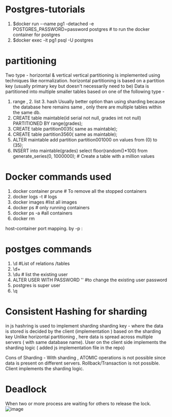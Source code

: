 # Postgres-tutorials

1. $docker run --name pg1 -detached -e POSTGRES_PASSWORD=password postgres # to run the docker container for postgres
2. $docker exec -it pg1 psql -U postgres

# partitioning 
Two type - horizontal & vertical 
vertical partitioning is implemented using techniques like normalization.
horizontal partitioning is based on a partition key (usually primary key but doesn't necessarily need to be)
Data is partitioned into multiple smaller tables based on one of the following type -
1. range , 2. list 3. hash
Usually better option than using sharding because the database here remains same , only there are multiple tables within the same db.
1. CREATE table maintable(id serial not null, grades int not null)
  PARTITIONED BY range(grades);
2. CREATE table partition0035( same as maintable);
3. CREATE table partition3560( same as maintable);
4. ALTER maintable add partition partition001000 on values from (0) to (35);
5. INSERT into maintable(grades) select floor(random()*100) from generate_series(0, 1000000); # Create a table with a million values

# Docker commands used
1. docker container prune # To remove all the stopped containers
2. docker logs -t <tag name> # logs
3. docker images #list all images
4. docker ps # only running containers
5. docker ps -a #all containers
6. docker rm <container name>

host-container port mapping.  by -p <host port>:<container port> 

# postges commands
1. \d #List of relations /tables
2. \d+
3. \du # list the existing user
4. ALTER USER <user name> WITH PASSWORD '<new password>' #to change the existing user password
5. postgres is super user
6. \q

# Consistent Hashing for sharding
in js hashring is used to implement sharding
sharding key - where the data is stored is decided by the client (implementation ) based on the sharding key
Unlike horizontal partitioning , here data is spread across multiple servers ( with same database name). User on the client side implements the sharding logic ( added js implementation file in the repo) 

Cons of Sharding -
With sharding , ATOMIC operations is not possible since data is present on different servers.
Rollback/Transaction is not possible.
Client implements the sharding logic.

# Deadlock
When two or more process are waiting for others to release the lock.
![image](https://github.com/Shweta112233/Postgres-tutorials/assets/45368129/7965f424-6510-49fd-9c7f-a13eefbd5fd8)



